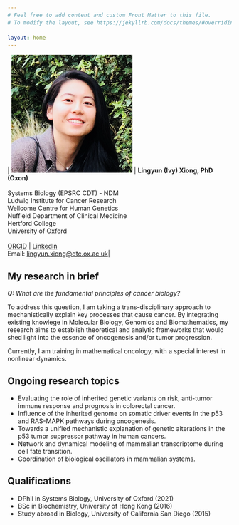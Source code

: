 ```yaml
---
# Feel free to add content and custom Front Matter to this file.
# To modify the layout, see https://jekyllrb.com/docs/themes/#overriding-theme-defaults

layout: home
---
```


| ![profile](/images/profile_ivy.png) | **Lingyun (Ivy) Xiong, PhD (Oxon)** <br /><br /> Systems Biology (EPSRC CDT) - NDM <br /> Ludwig Institute for Cancer Research <br /> Wellcome Centre for Human Genetics <br /> Nuffield Department of Clinical Medicine <br /> Hertford College <br /> University of Oxford <br /> <br /> [ORCID](https://orcid.org/0000-0003-4594-4120) \| [LinkedIn](https://www.linkedin.com/in/lingyun-ivy-xiong-48975b97/) <br /> Email: [lingyun.xiong@dtc.ox.ac.uk](mailto:lingyun.xiong@dtc.ox.ac.uk)|

## **My research in brief**

*Q: What are the fundamental principles of cancer biology?* 

To address this question, I am taking a trans-disciplinary approach to mechanistically explain key processes that cause cancer. By integrating existing knowlege in Molecular Biology, Genomics and Biomathematics, my research aims to establish theoretical and analytic frameworks that would shed light into the essence of oncogenesis and/or tumor progression. 

Currently, I am training in mathematical oncology, with a special interest in nonlinear dynamics.


## **Ongoing research topics**
- Evaluating the role of inherited genetic variants on risk, anti-tumor immune response and prognosis in colorectal cancer.
- Influence of the inherited genome on somatic driver events in the p53 and RAS-MAPK pathways during oncogenesis. 
- Towards a unified mechanistic explanation of genetic alterations in the p53 tumor suppressor pathway in human cancers. 
- Network and dynamical modeling of mammalian transcriptome during cell fate transition. 
- Coordination of biological oscillators in mammalian systems.


## **Qualifications** 
* DPhil in Systems Biology, University of Oxford (2021)
* BSc in Biochemistry, University of Hong Kong (2016) 
* Study abroad in Biology, University of California San Diego (2015)


